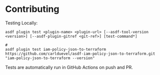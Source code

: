 # Contributing

Testing Locally:

```shell
asdf plugin test <plugin-name> <plugin-url> [--asdf-tool-version <version>] [--asdf-plugin-gitref <git-ref>] [test-command*]

#
asdf plugin test iam-policy-json-to-terraform https://github.com/carlduevel/asdf-iam-policy-json-to-terraform.git "iam-policy-json-to-terraform --version"
```

Tests are automatically run in GitHub Actions on push and PR.
